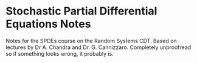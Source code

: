 # Stochastic Partial Differential Equations Notes

Notes for the SPDEs course on the Random Systems CDT. Based on lectures by Dr A. Chandra and Dr. G. Cannizzaro. Completely unproofread so if something looks wrong, it probably is.
